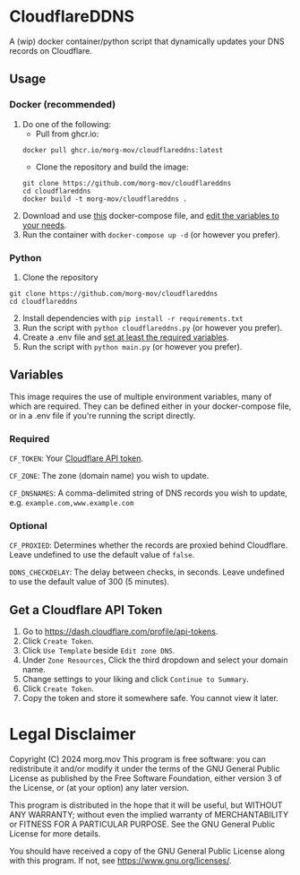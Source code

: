 # CloudflareDDNS
A (wip) docker container/python script that dynamically updates your DNS records on Cloudflare.

## Usage
### Docker (recommended)
1. Do one of the following:
    * Pull from ghcr.io:
    ```
    docker pull ghcr.io/morg-mov/cloudflareddns:latest
    ```
    * Clone the repository and build the image: 
    ```
    git clone https://github.com/morg-mov/cloudflareddns
    cd cloudflareddns
    docker build -t morg-mov/cloudflareddns .
    ```
2. Download and use [this](https://github.com/morg-mov/cloudflare-ddns/blob/main/docker-compose.yml) docker-compose file, and [edit the variables to your needs](#variables).
3. Run the container with `docker-compose up -d` (or however you prefer).
### Python
1. Clone the repository
```
git clone https://github.com/morg-mov/cloudflareddns
cd cloudflareddns
```
2. Install dependencies with `pip install -r requirements.txt`
3. Run the script with `python cloudflareddns.py` (or however you prefer).
4. Create a .env file and [set at least the required variables](#variables).
5. Run the script with `python main.py` (or however you prefer).
## Variables
This image requires the use of multiple environment variables, many of which are required.
They can be defined either in your docker-compose file, or in a .env file if you're running the script directly.

### Required
`CF_TOKEN`: Your [Cloudflare API token](#get-a-cloudflare-api-token).

`CF_ZONE`: The zone (domain name) you wish to update.

`CF_DNSNAMES`: A comma-delimited string of DNS records you wish to update, e.g. `example.com,www.example.com`

### Optional
`CF_PROXIED`: Determines whether the records are proxied behind Cloudflare. Leave undefined to use the default value of `false`.

`DDNS_CHECKDELAY`: The delay between checks, in seconds. Leave undefined to use the default value of 300 (5 minutes).

## Get a Cloudflare API Token
1. Go to https://dash.cloudflare.com/profile/api-tokens.
2. Click `Create Token`.
3. Click `Use Template` beside `Edit zone DNS`.
4. Under `Zone Resources`, Click the third dropdown and select your domain name.
5. Change settings to your liking and click `Continue to Summary`.
6. Click `Create Token`.
7. Copy the token and store it somewhere safe. You cannot view it later.

# Legal Disclaimer
Copyright (C) 2024 morg.mov
This program is free software: you can redistribute it and/or modify
it under the terms of the GNU General Public License as published by
the Free Software Foundation, either version 3 of the License, or
(at your option) any later version.

This program is distributed in the hope that it will be useful,
but WITHOUT ANY WARRANTY; without even the implied warranty of
MERCHANTABILITY or FITNESS FOR A PARTICULAR PURPOSE.  See the
GNU General Public License for more details.

You should have received a copy of the GNU General Public License
along with this program.  If not, see <https://www.gnu.org/licenses/>.